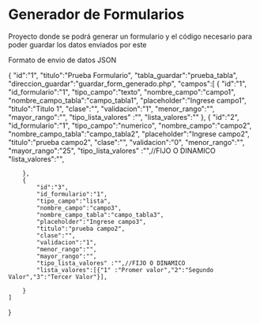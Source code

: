 # Generador de Formularios
Proyecto donde se podrá generar un formulario y el código necesario para poder guardar los datos enviados por este

Formato de envio de datos  JSON

{
    "id":"1",
    "titulo":"Prueba Formulario",
    "tabla_guardar":"prueba_tabla",
    "direccion_guardar":"guardar_form_generado.php",
    "campos":[
        {
            "id":"1",
            "id_formulario":"1",
            "tipo_campo":"texto",
            "nombre_campo":"campo1",
            "nombre_campo_tabla":"campo_tabla1",
            "placeholder":"Ingrese campo1",
            "titulo":"Titulo 1",
            "clase":"",
            "validacion":"1",
            "menor_rango":"",
            "mayor_rango":"",
            "tipo_lista_valores" :"",
            "lista_valores":""
        },
        {
            "id":"2",
            "id_formulario":"1",
            "tipo_campo":"numerico",
            "nombre_campo":"campo2",
            "nombre_campo_tabla":"campo_tabla2",
            "placeholder":"Ingrese campo2",
            "titulo":"prueba campo2",
            "clase":"",
            "validacion":"0",
            "menor_rango":"",
            "mayor_rango":"25",
            "tipo_lista_valores" :"",//FIJO O DINAMICO
            "lista_valores":"",

        },
        {
            "id":"3",
            "id_formulario":"1",
            "tipo_campo":"lista",
            "nombre_campo":"campo3",
            "nombre_campo_tabla":"campo_tabla3",
            "placeholder":"Ingrese campo3",
            "titulo":"prueba campo2",
            "clase":"",
            "validacion":"1",
            "menor_rango":"",
            "mayor_rango":"",
            "tipo_lista_valores" :"",//FIJO O DINAMICO
            "lista_valores":[{"1" :"Promer valor","2":"Segundo Valor","3":"Tercer Valor"}],

        }
    ]
}
